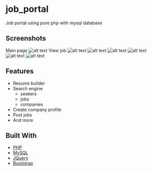# job_portal
Job portal using pure php with mysql database


## Screenshots
Main page
![alt text](https://raw.githubusercontent.com/RaoufGrera/job_portal/master/images/readme_img/main_page.png)
View job
![alt text](https://raw.githubusercontent.com/RaoufGrera/job_portal/master/images/readme_img/view_job.png)
![alt text](https://raw.githubusercontent.com/RaoufGrera/job_portal/master/images/readme_img/view_resume.png)
![alt text](https://raw.githubusercontent.com/RaoufGrera/job_portal/master/images/readme_img/resume_builder.png)
![alt text](https://raw.githubusercontent.com/RaoufGrera/job_portal/master/images/readme_img/search_engine.png)
![alt text](https://raw.githubusercontent.com/RaoufGrera/job_portal/master/images/readme_img/login.png)
![alt text](https://raw.githubusercontent.com/RaoufGrera/job_portal/master/images/readme_img/login_error.png)


## Features
- Resume builder
- Search engine
    - seekers
    - jobs
    - companies
- Create company profile
- Post jobs
- And more

## Built With
* [PHP](https://www.php.net/)
* [MySQL](https://www.mysql.com/)
* [JQuery](https://jquery.com)
* [Bootstrap](https://getbootstrap.com)
